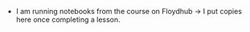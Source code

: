 * I am running notebooks from the course on Floydhub -> I put copies here once completing a lesson. 